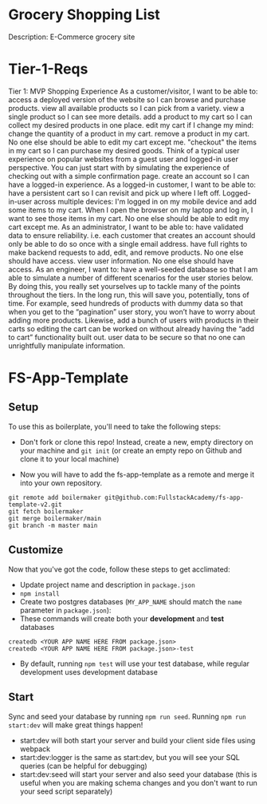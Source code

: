 # Grocery Shopping List
Description: E-Commerce grocery site

# Tier-1-Reqs

Tier 1: MVP Shopping Experience
As a customer/visitor, I want to be able to:
access a deployed version of the website so I can browse and purchase products.
view all available products so I can pick from a variety.
view a single product so I can see more details.
add a product to my cart so I can collect my desired products in one place.
edit my cart if I change my mind:
change the quantity of a product in my cart.
remove a product in my cart.
No one else should be able to edit my cart except me.
"checkout" the items in my cart so I can purchase my desired goods.
Think of a typical user experience on popular websites from a guest user and logged-in user perspective.
You can just start with by simulating the experience of checking out with a simple confirmation page.
create an account so I can have a logged-in experience.
As a logged-in customer, I want to be able to:
have a persistent cart so I can revisit and pick up where I left off.
Logged-in-user across multiple devices: I'm logged in on my mobile device and add some items to my cart. When I open the browser on my laptop and log in, I want to see those items in my cart.
No one else should be able to edit my cart except me.
As an administrator, I want to be able to:
have validated data to ensure reliability.
i.e. each customer that creates an account should only be able to do so once with a single email address.
have full rights to make backend requests to add, edit, and remove products.
No one else should have access.
view user information.
No one else should have access.
As an engineer, I want to:
have a well-seeded database so that I am able to simulate a number of different scenarios for the user stories below.
By doing this, you really set yourselves up to tackle many of the points throughout the tiers. In the long run, this will save you, potentially, tons of time.
For example, seed hundreds of products with dummy data so that when you get to the “pagination” user story, you won’t have to worry about adding more products.
Likewise, add a bunch of users with products in their carts so editing the cart can be worked on without already having the “add to cart” functionality built out.
user data to be secure so that no one can unrightfully manipulate information.

# FS-App-Template


## Setup

To use this as boilerplate, you'll need to take the following steps:

-   Don't fork or clone this repo! Instead, create a new, empty
    directory on your machine and `git init` (or create an empty repo on
    Github and clone it to your local machine)

-   Now you will have to add the fs-app-template as a remote and merge it into your own repository.

```
git remote add boilermaker git@github.com:FullstackAcademy/fs-app-template-v2.git
git fetch boilermaker
git merge boilermaker/main
git branch -m master main
```

## Customize

Now that you've got the code, follow these steps to get acclimated:

-   Update project name and description in `package.json`
-   `npm install`
-   Create two postgres databases (`MY_APP_NAME` should match the `name`
    parameter in `package.json`):
-   These commands will create both your **development** and **test** databases

```
createdb <YOUR APP NAME HERE FROM package.json>
createdb <YOUR APP NAME HERE FROM package.json>-test
```

-   By default, running `npm test` will use your test database, while
    regular development uses development database

## Start

Sync and seed your database by running `npm run seed`. Running `npm run start:dev` will make great things happen!

-   start:dev will both start your server and build your client side files using webpack
-   start:dev:logger is the same as start:dev, but you will see your SQL queries (can be helpful for debugging)
-   start:dev:seed will start your server and also seed your database (this is useful when you are making schema changes and you don't want to run your seed script separately)
